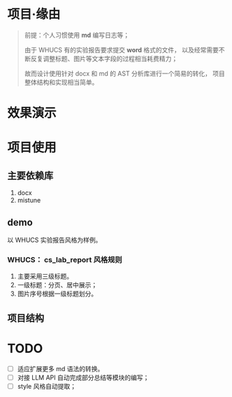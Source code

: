 # 项目·缘由

> 前提：个人习惯使用 **md** 编写日志等；
> 
> 由于 WHUCS 有的实验报告要求提交 **word** 格式的文件，
> 以及经常需要不断反复调整标题、图片等文本字段的过程相当耗费精力；
> 
> 故而设计使用针对 docx 和 md 的 AST 分析库进行一个简易的转化，
> 项目整体结构和实现相当简单。

# 效果演示

# 项目使用
## 主要依赖库
1. docx
2. mistune

## demo
以 WHUCS 实验报告风格为样例。

### WHUCS： cs_lab_report 风格规则
1. 主要采用三级标题。
2. 一级标题：分页、居中展示；
3. 图片序号根据一级标题划分。

## 项目结构

# TODO
- [ ] 适应扩展更多 md 语法的转换。
- [ ] 对接 LLM API 自动完成部分总结等模块的编写；
- [ ] style 风格自动提取；
